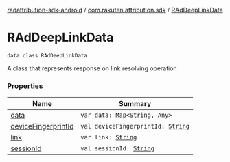 [radattribution-sdk-android](../../index.md) / [com.rakuten.attribution.sdk](../index.md) / [RAdDeepLinkData](./index.md)

# RAdDeepLinkData

`data class RAdDeepLinkData`

A class that represents response on link resolving operation

### Properties

| Name | Summary |
|---|---|
| [data](data.md) | `var data: `[`Map`](https://kotlinlang.org/api/latest/jvm/stdlib/kotlin.collections/-map/index.html)`<`[`String`](https://kotlinlang.org/api/latest/jvm/stdlib/kotlin/-string/index.html)`, `[`Any`](https://kotlinlang.org/api/latest/jvm/stdlib/kotlin/-any/index.html)`>` |
| [deviceFingerprintId](device-fingerprint-id.md) | `val deviceFingerprintId: `[`String`](https://kotlinlang.org/api/latest/jvm/stdlib/kotlin/-string/index.html) |
| [link](link.md) | `var link: `[`String`](https://kotlinlang.org/api/latest/jvm/stdlib/kotlin/-string/index.html) |
| [sessionId](session-id.md) | `val sessionId: `[`String`](https://kotlinlang.org/api/latest/jvm/stdlib/kotlin/-string/index.html) |
